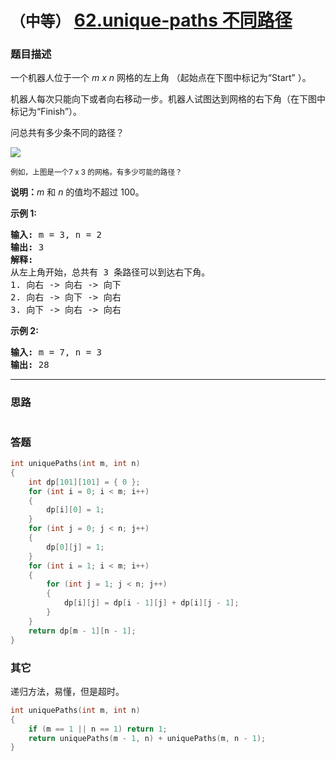 # `（中等）` [62.unique-paths 不同路径](https://leetcode-cn.com/problems/unique-paths/)

### 题目描述
<p>一个机器人位于一个 <em>m x n </em>网格的左上角 （起始点在下图中标记为“Start” ）。</p>

<p>机器人每次只能向下或者向右移动一步。机器人试图达到网格的右下角（在下图中标记为“Finish”）。</p>

<p>问总共有多少条不同的路径？</p>

<p><img src="https://assets.leetcode-cn.com/aliyun-lc-upload/uploads/2018/10/22/robot_maze.png"></p>

<p><small>例如，上图是一个7 x 3 的网格。有多少可能的路径？</small></p>

<p><strong>说明：</strong><em>m</em>&nbsp;和 <em>n </em>的值均不超过 100。</p>

<p><strong>示例&nbsp;1:</strong></p>

<pre><strong>输入:</strong> m = 3, n = 2
<strong>输出:</strong> 3
<strong>解释:</strong>
从左上角开始，总共有 3 条路径可以到达右下角。
1. 向右 -&gt; 向右 -&gt; 向下
2. 向右 -&gt; 向下 -&gt; 向右
3. 向下 -&gt; 向右 -&gt; 向右
</pre>

<p><strong>示例&nbsp;2:</strong></p>

<pre><strong>输入:</strong> m = 7, n = 3
<strong>输出:</strong> 28</pre>


---
### 思路
```
```

### 答题
``` C++
int uniquePaths(int m, int n)
{
	int dp[101][101] = { 0 };
	for (int i = 0; i < m; i++)
	{
		dp[i][0] = 1;
	}
	for (int j = 0; j < n; j++)
	{
		dp[0][j] = 1;
	}
	for (int i = 1; i < m; i++)
	{
		for (int j = 1; j < n; j++)
		{
			dp[i][j] = dp[i - 1][j] + dp[i][j - 1];
		}
	}
	return dp[m - 1][n - 1];
}
```

### 其它
递归方法，易懂，但是超时。
``` C++
int uniquePaths(int m, int n)
{
	if (m == 1 || n == 1) return 1;
	return uniquePaths(m - 1, n) + uniquePaths(m, n - 1);
}
```

